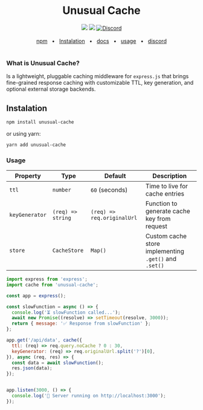 <div align="center">
  <h1>Unusual Cache</h1>
  <a href="https://www.npmjs.com/package/unusual-cache"><img src="https://img.shields.io/npm/v/unusual-cache" /></a>
  <a href="https://github.com/prisma/prisma/blob/main/LICENSE"><img src="https://img.shields.io/badge/license-MIT-blue" /></a>
  <a href="https://discord.d4nilpzz.dev"><img alt="Discord" src="https://img.shields.io/discord/1373385570965000292?label=Discord"></a>
  <br />
  <br />
  <a href="https://www.npmjs.com/package/unusual-cache">npm</a>
  <span>&nbsp;&nbsp;•&nbsp;&nbsp;</span>
  <a href="https://github.com/d4nilpzz/unusual-cache#instalation">Instalation</a>
  <span>&nbsp;&nbsp;•&nbsp;&nbsp;</span>
  <a href="https://github.com/d4nilpzz/unusual-cache">docs</a>
  <span>&nbsp;&nbsp;•&nbsp;&nbsp;</span>
  <a href="https://github.com/d4nilpzz/unusual-cache#usage">usage</a>
  <span>&nbsp;&nbsp;•&nbsp;&nbsp;</span>
  <a href="https://discord.d4nilpzz.dev">discord</a>
  <br />
  <br />
</div>

### What is Unusual Cache?
Is a lightweight, pluggable caching middleware for `express.js` that brings fine-grained response caching with customizable TTL, key generation, and optional external storage backends.

## Instalation
```bash
npm install unusual-cache
```
or using yarn:
```bash
yarn add unusual-cache
```

### Usage

| Property       | Type                | Default                     | Description                                 |
| -------------- | ------------------- | --------------------------- | ------------------------------------------- |
| `ttl`          | `number`            | `60` (seconds)              | Time to live for cache entries              |
| `keyGenerator` | `(req) => string`   | `(req) => req.originalUrl`  | Function to generate cache key from request|
| `store`        | `CacheStore`        | `Map()`                     | Custom cache store implementing `.get()` and `.set()` |


```js
import express from 'express';
import cache from 'unusual-cache';

const app = express();

const slowFunction = async () => {
  console.log('⏳ slowFunction called...');
  await new Promise((resolve) => setTimeout(resolve, 3000));
  return { message: '✅ Response from slowFunction' };
};

app.get('/api/data', cache({
  ttl: (req) => req.query.noCache ? 0 : 30,
  keyGenerator: (req) => req.originalUrl.split('?')[0],
}), async (req, res) => {
  const data = await slowFunction();
  res.json(data);
});


app.listen(3000, () => {
  console.log('🚀 Server running on http://localhost:3000');
});

```

